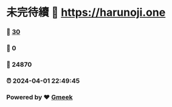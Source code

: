 # 未完待續 :link: https://harunoji.one 
### :page_facing_up: [30](https://harunoji.one/tag.html) 
### :speech_balloon: 0 
### :hibiscus: 24870 
### :alarm_clock: 2024-04-01 22:49:45 
### Powered by :heart: [Gmeek](https://github.com/Meekdai/Gmeek)
